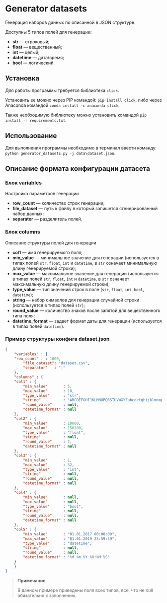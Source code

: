 # Generator datasets

Генерация наборов данных по описанной в JSON структуре.

Доступны 5 типов полей для генерации:

* **str** — строковый;
* **float** — вещественный;
* **int** — целый;
* **datetime** — дата/время;
* **bool** — логический.

## Установка

Для работы программы требуется библиотека `click`.

Установить ее можно через PIP командой: `pip install click`, либо через Anaconda командой `conda install -c anaconda click`.

Также необходимую библиотеку можно установить командой `pip install -r requirements.txt`.

## Использование

Для выполнения программы необходимо в терминал ввести команду: `python generator_datasets.py -j data\dataset.json`.

## Описание формата конфигурации датасета

### Блок variables

Настройка параметров генерации

* **row_count** — количество строк генерации;
* **file_dataset** — путь к файлу в который запишется сгенерированный набор данных;
* **separator** — разделитель полей.

### Блок columns

Описание структуры полей для генерации

* **col1** — имя генерируемого поля;
* **min_value** — минимальное значение для генерации (используется в типах полей `str`, `float`, `int` и `datetime`, в `str` означает минимальную длину генерируемой строки);
* **max_value** — максимальное значение для генерации (используется в типах полей `str`, `float`, `int` и `datetime`, в `str` означает максимальную длину генерируемой строки);
* **type_value** — тип значений строк в поле (`str`, `float`, `int`, `bool`, `datetime`);
* **string** — набор символов для генерации случайной строки (используется в типах полей `str`);
* **round_value** — количество знаков после запятой для вещественного типа поля;
* **datetime_format** — задает формат даты для генерации (используется в типах полей `datetime`).

### Пример структуры конфига dataset.json

```json
{
    "variables" : {
	"row_count"   : 1000,
        "file_dataset": "dataset.csv",
        "separator"   : ";"
    },
    "columns" : {
	"col1" : {
	    "min_value"       : 5,
	    "max_value"       : 10,
	    "type_value"      : "str",
	    "string"          : "ABCDEFGHIJKLMNOPQRSTUVWXYZabcdefghijklmnopqrstuvwxyz",
	    "round_value"     : null,
	    "datetime_format" : null
	},
	"col2" : {
	    "min_value"       : 10000,
	    "max_value"       : 150200,
	    "type_value"      : "float",
	    "string"          : null,
	    "round_value"     : 2,
	    "datetime_format" : null
	},
	"col3" : {
	    "min_value"       : 1,
	    "max_value"       : 32,
	    "type_value"      : "int",
	    "string"          : null,
	    "round_value"     : null,
	    "datetime_format" : null
	},
	"col4" : {
	    "min_value"       : null,
	    "max_value"       : null,
	    "type_value"      : "bool",
	    "string"          : null,
	    "round_value"     : null,
	    "datetime_format" : null
	},
	"col5" : {
	    "min_value"       : "01.01.2017 00:00:00",
	    "max_value"       : "01.01.2019 23:59:59",
	    "type_value"      : "datetime",
	    "string"          : null,
	    "round_value"     : null,
	    "datetime_format" : "%d.%m.%Y %H:%M:%S"
	}
    }
}
```

>**Примечание**
>
>В данном примере приведены поля всех типов, все, что не *null* обязательно к заполнению.
